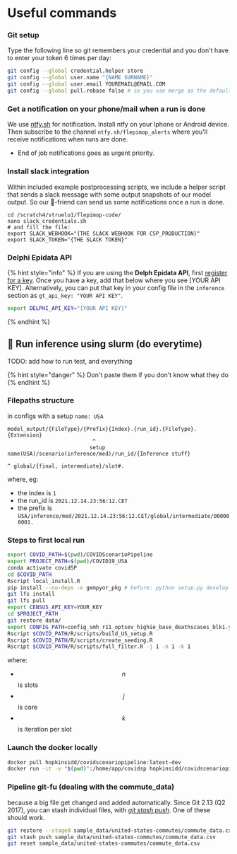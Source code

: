 # Useful commands

### Git setup

Type the following line so git remembers your credential and you don't have to enter your token 6 times per day:

```bash
git config --global credential.helper store
git config --global user.name "{NAME SURNAME}"
git config --global user.email YOUREMAIL@EMAIL.COM
git config --global pull.rebase false # so you use merge as the default reconciliation method
```

### Get a notification on your phone/mail when a run is done

We use [ntfy.sh](https://ntfy.sh) for notification. Install ntfy on your Iphone or Android device. Then subscribe to the channel `ntfy.sh/flepimop_alerts` where you'll receive notifications when runs are done.

* End of job notifications goes as urgent priority.

### Install slack integration

Within included example postprocessing scripts, we include a helper script that sends a slack message with some output snapshots of our model output. So our 🤖-friend can send us some notifications once a run is done.

```
cd /scratch4/struelo1/flepimop-code/
nano slack_credentials.sh
# and fill the file:
export SLACK_WEBHOOK="{THE SLACK WEBHOOK FOR CSP_PRODUCTION}"
export SLACK_TOKEN="{THE SLACK TOKEN}"

```

### Delphi **Epidata** API

{% hint style="info" %}
If you are using the **Delph Epidata API**, first [register for a key](https://cmu-delphi.github.io/delphi-epidata/). Once you have a key, add that below where you see \[YOUR API KEY]. Alternatively, you can put that key in your config file in the `inference` section as `gt_api_key: "YOUR API KEY"`.

```bash
export DELPHI_API_KEY="[YOUR API KEY]"
```
{% endhint %}

## 🚀 Run inference using slurm (do everytime)



TODO: add how to run test, and everything

{% hint style="danger" %}
Don't paste them if you don't know what they do
{% endhint %}

### Filepaths structure

in configs with a setup `name: USA`
 
```
model_output/{FileType}/{Prefix}{Index}.{run_id}.{FileType}.{Extension}
                           ^ 
                          setup name(USA)/scenario(inference/med)/run_id/{Inference stuff}
                                                                           ^ global/{final, intermediate}/slot#.
```

where, eg:

* the index is `1`
* the run\_id is `2021.12.14.23:56:12.CET`
* the prefix is `USA/inference/med/2021.12.14.23:56:12.CET/global/intermediate/000000001.`

### Steps to first local run

```bash
export COVID_PATH=$(pwd)/COVIDScenarioPipeline
export PROJECT_PATH=$(pwd)/COVID19_USA
conda activate covidSP
cd $COVID_PATH
Rscript local_install.R
pip install --no-deps -e gempyor_pkg # before: python setup.py develop --no-deps
git lfs install
git lfs pull
export CENSUS_API_KEY=YOUR_KEY
cd $PROJECT_PATH
git restore data/
export CONFIG_PATH=config_smh_r11_optsev_highie_base_deathscases_blk1.yml
Rscript $COVID_PATH/R/scripts/build_US_setup.R
Rscript $COVID_PATH/R/scripts/create_seeding.R
Rscript $COVID_PATH/R/scripts/full_filter.R -j 1 -n 1 -k 1
```

where:

* $$n$$ is slots
* $$j$$ is core
* $$k$$ is iteration per slot

### Launch the docker locally

```bash
docker pull hopkinsidd/covidscenariopipeline:latest-dev
docker run -it -v "$(pwd)":/home/app/covidsp hopkinsidd/covidscenariopipeline:latest-dev
```

### Pipeline git-fu (dealing with the commute\_data)

because a big file get changed and added automatically. Since Git 2.13 (Q2 2017), you can stash individual files, with [_git stash push_](https://git-scm.com/docs/git-stash#git-stash-push-p--patch-k--no-keep-index-u--include-untracked-a--all-q--quiet-m--messageltmessagegt--ltpathspecgt82308203). One of these should work.

```bash
git restore --staged sample_data/united-states-commutes/commute_data.csv
git stash push sample_data/united-states-commutes/commute_data.csv
git reset sample_data/united-states-commutes/commute_data.csv
```

